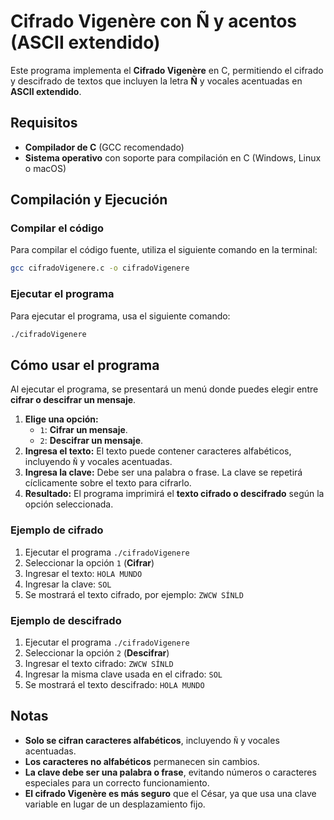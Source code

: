 # Cifrado Vigenère con Ñ y acentos (ASCII extendido)

Este programa implementa el **Cifrado Vigenère** en C, permitiendo el cifrado y descifrado de textos que incluyen la letra **Ñ** y vocales acentuadas en **ASCII extendido**.

## Requisitos

- **Compilador de C** (GCC recomendado)
- **Sistema operativo** con soporte para compilación en C (Windows, Linux o macOS)

## Compilación y Ejecución

### Compilar el código

Para compilar el código fuente, utiliza el siguiente comando en la terminal:

```sh
gcc cifradoVigenere.c -o cifradoVigenere
```

### Ejecutar el programa

Para ejecutar el programa, usa el siguiente comando:

```sh
./cifradoVigenere
```

## Cómo usar el programa

Al ejecutar el programa, se presentará un menú donde puedes elegir entre **cifrar o descifrar un mensaje**.

1. **Elige una opción:**
   - `1`: **Cifrar un mensaje**.
   - `2`: **Descifrar un mensaje**.
2. **Ingresa el texto:** El texto puede contener caracteres alfabéticos, incluyendo `Ñ` y vocales acentuadas.
3. **Ingresa la clave:** Debe ser una palabra o frase. La clave se repetirá cíclicamente sobre el texto para cifrarlo.
4. **Resultado:** El programa imprimirá el **texto cifrado o descifrado** según la opción seleccionada.

### **Ejemplo de cifrado**

1. Ejecutar el programa `./cifradoVigenere`
2. Seleccionar la opción `1` (**Cifrar**)
3. Ingresar el texto: `HOLA MUNDO`
4. Ingresar la clave: `SOL`
5. Se mostrará el texto cifrado, por ejemplo: `ZWCW SÍNLD`

### **Ejemplo de descifrado**

1. Ejecutar el programa `./cifradoVigenere`
2. Seleccionar la opción `2` (**Descifrar**)
3. Ingresar el texto cifrado: `ZWCW SÍNLD`
4. Ingresar la misma clave usada en el cifrado: `SOL`
5. Se mostrará el texto descifrado: `HOLA MUNDO`

## Notas

- **Solo se cifran caracteres alfabéticos**, incluyendo `Ñ` y vocales acentuadas.
- **Los caracteres no alfabéticos** permanecen sin cambios.
- **La clave debe ser una palabra o frase**, evitando números o caracteres especiales para un correcto funcionamiento.
- **El cifrado Vigenère es más seguro** que el César, ya que usa una clave variable en lugar de un desplazamiento fijo.
